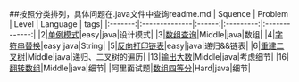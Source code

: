 ##按照分类排列，具体问题在.java文件中查询readme.md
| Squence | Problem       | Level	| Language  | tags|
|:-------:|:--------------|:------:|:---------:|:-------------:|
|2|[单例模式](https://github.com/ClaudiusGitHub/SwordToOffer/blob/master/java/SingleTon.java)|easy|java|设计模式|
|3|[数组查询](https://github.com/ClaudiusGitHub/SwordToOffer/blob/master/java/Query.java)|Middle|java|数组|
|4|[字符串替换](https://github.com/ClaudiusGitHub/SwordToOffer/blob/master/java/RepalceSpace.java)|easy|java|String|
|5|[反向打印链表](https://github.com/ClaudiusGitHub/SwordToOffer/blob/master/java/PrintLinkedListInversely.java)|easy|java|递归&&链表|
|6|[重建二叉树](https://github.com/ClaudiusGitHub/SwordToOffer/blob/master/java/rebuildBinaryTree)|Middle|java|递归、二叉树的遍历|
|13|[输出大数](https://github.com/ClaudiusGitHub/SwordToOffer/blob/master/java/PrintToMaxOfDigits.java)|Middle|java|考虑细节|
|16|[翻转数组](https://github.com/ClaudiusGitHub/SwordToOffer/blob/master/java/reverseList)|Middle|java|细节|
|阿里面试题|[数组四等分](https://github.com/ClaudiusGitHub/SwordToOffer/blob/master/java/NewMain.java)|Hard|java|细节|